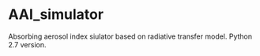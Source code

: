 # AAI_simulator
Absorbing aerosol index siulator based on radiative transfer model. 
Python 2.7 version.
